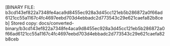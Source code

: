 [BINARY FILE: b3cd143ef822a7348fe4aca9d8455ec928a3d45cc121eb5b286872a0f66ad6121cc55a1167c4fc4697eebd703d4ebbadc2d773543c29e621caefa82b8ceb]
Stored copy: docs/converted-binary/b3cd143ef822a7348fe4aca9d8455ec928a3d45cc121eb5b286872a0f66ad6121cc55a1167c4fc4697eebd703d4ebbadc2d773543c29e621caefa82b8ceb
